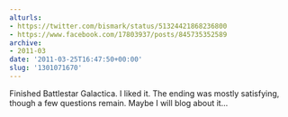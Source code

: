 ```yaml
---
alturls:
- https://twitter.com/bismark/status/51324421868236800
- https://www.facebook.com/17803937/posts/845735352589
archive:
- 2011-03
date: '2011-03-25T16:47:50+00:00'
slug: '1301071670'
---
```


Finished Battlestar Galactica. I liked it. The ending was mostly satisfying, though a few questions remain. Maybe I will blog about it...

